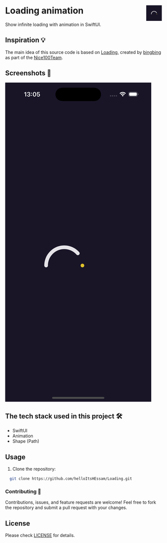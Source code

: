 # Loading animation <img alt="Logo" src="icon.png" align="right" height="50">

Show infinite loading with animation in SwiftUI.
## Inspiration 💡

The main idea of this source code is based on [Loading](https://dribbble.com/shots/14119730-loading), created by [bingbing](https://dribbble.com/bingbing) as part of the [Nice100Team](https://dribbble.com/Nice100).

## Screenshots 🌃

<img alt="animation screenshot" src="screenshot.png">

## The tech stack used in this project 🛠

- SwiftUI
- Animation
- Shape (Path)

## Usage

1. Clone the repository:

  ``` bash
    git clone https://github.com/helloItsHEssam/Loading.git
  ```

###  Contributing 🤝

Contributions, issues, and feature requests are welcome! Feel free to fork the repository and submit a pull request with your changes.

## License

Please check [LICENSE](LICENSE) for details.